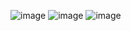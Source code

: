 ![image](https://github.com/user-attachments/assets/b5115a6c-8236-4635-a6cb-d1768d1d1492)
![image](https://github.com/user-attachments/assets/22512e51-afe4-4afd-9c2d-83d10dcdb441)
![image](https://github.com/user-attachments/assets/28c2bc22-a5a6-44b5-a755-d8ab04f74b26)
